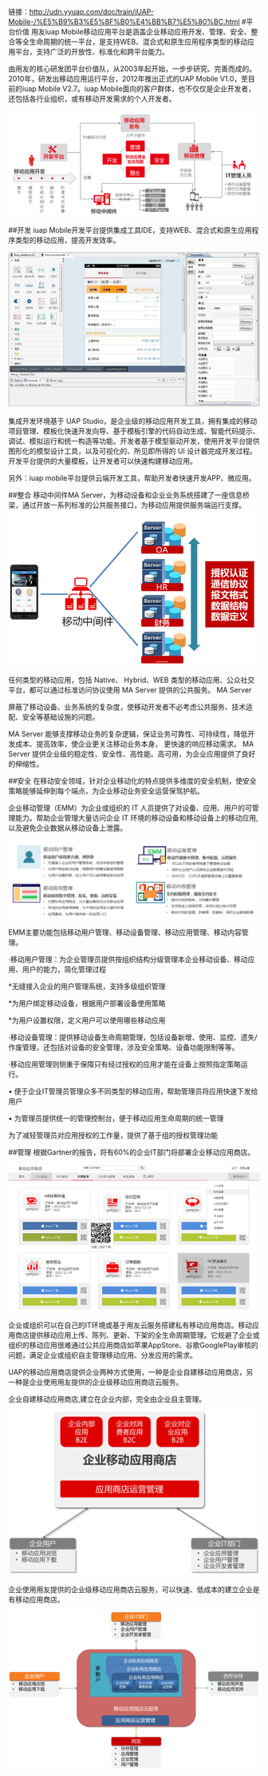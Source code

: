 链接：http://udn.yyuap.com/doc/train/iUAP-Mobile-/%E5%B9%B3%E5%8F%B0%E4%BB%B7%E5%80%BC.html
#平台价值
用友iuap Mobile移动应用平台是涵盖企业移动应用开发、管理、安全、整合等全生命周期的统一平台，是支持WEB、混合式和原生应用程序类型的移动应用平台，支持广泛的开放性、标准化和跨平台能力。

由用友的核心研发团平台价值队，从2003年起开始，一步步研究、完善而成的。2010年，研发出移动应用运行平台，2012年推出正式的UAP Mobile V1.0，至目前的iuap Mobile V2.7。iuap Mobile面向的客户群体，也不仅仅是企业开发者，还包括各行业组织，或有移动开发需求的个人开发者。

![](/assets/11.png)

##开发
iuap Mobile开发平台提供集成工具IDE，支持WEB、混合式和原生应用程序类型的移动应用，提高开发效率。 

![](/assets/22.png)

集成开发环境基于 UAP Studio，是企业级的移动应用开发工具，拥有集成的移动项目管理、模板化快速开发向导、基于模板引擎的代码自动生成、智能代码提示、调试、模拟运行和统一构造等功能。开发者基于模型驱动开发，使用开发平台提供图形化的模型设计工具，以及可视化的、所见即所得的 UI 设计器完成开发过程。开发平台提供的大量模板，让开发者可以快速构建移动应用。

另外：iuap mobile平台提供云端开发工具，帮助开发者快速开发APP、微应用。

##整合
移动中间件MA Server，为移动设备和企业业务系统搭建了一座信息桥梁，通过开放一系列标准的公共服务接口，为移动应用提供服务端运行支撑。

![](/assets/33.png)

任何类型的移动应用，包括 Native、 Hybrid、WEB 类型的移动应用、公众社交平台，都可以通过标准访问协议使用 MA Server 提供的公共服务。 MA Server

屏蔽了移动设备、业务系统的复杂度，使移动开发者不必考虑公共服务、技术适配、安全等基础设施的问题。

MA Server 能够支撑移动业务的复杂逻辑，保证业务可靠性、可持续性，降低开发成本、提高效率，使企业更关注移动业务本身， 更快速的响应移动需求。 MA Server 提供企业级的稳定性、安全性、高性能、高可用，为企业应用提供了良好的伸缩性。 

##安全
在移动安全领域，针对企业移动化的特点提供多维度的安全机制，使安全策略能够延伸到每个端点，为企业移动业务安全运营保驾护航。

企业移动管理（EMM）为企业或组织的 IT 人员提供了对设备、应用、用户的可管理能力。帮助企业管理大量访问企业 IT 环境的移动设备和移动设备上的移动应用,以及避免企业数据从移动设备上泄露。 

![](/assets/4.png)

EMM主要功能包括移动用户管理、移动设备管理、移动应用管理、移动内容管理。



·移动用户管理：为企业管理员提供按组织结构分级管理本企业移动设备、移动应用、用户的能力，简化管理过程

*无缝接入企业的用户管理系统，支持多级组织管理

*为用户绑定移动设备，根据用户部署设备使用策略

*为用户设置权限，定义用户可以使用哪些移动应用



·移动设备管理：提供移动设备生命周期管理，包括设备新增、使用、监控、遗失/作废管理，还包括对设备的安全管理，涉及安全策略、设备功能限制等等。

·移动应用管理则侧重于保障只有经过授权的应用才能在设备上按照指定策略运行。



• 便于企业IT管理员管理众多不同类型的移动应用，帮助管理员将应用快速下发给用户

• 为管理员提供统一的管理控制台，便于移动应用生命周期的统一管理

为了减轻管理员对应用授权的工作量，提供了基于组的授权管理功能 

##管理
根据Gartner的报告，将有60%的企业IT部门将部署企业移动应用商店。

![](/assets/5.png)

企业或组织可以在自己的IT环境或基于用友云服务搭建私有移动应用商店。移动应用商店提供移动应用上传、陈列、更新、下架的全生命周期管理。它规避了企业或组织的移动应用很难通过公共应用商店如苹果AppStore、谷歌GooglePlay审核的问题，满足企业或组织自主管理移动应用、分发应用的需求。

UAP的移动应用商店提供企业两种方式使用，一种是企业自建移动应用商店，另一种是企业使用用友提供的企业级移动应用商店云服务。

企业自建移动应用商店,建立在企业内部，完全由企业自主管理。

![](/assets/6.png)

企业使用用友提供的企业级移动应用商店云服务，可以快速、低成本的建立企业是有移动应用商店。

![](/assets/7.png)

